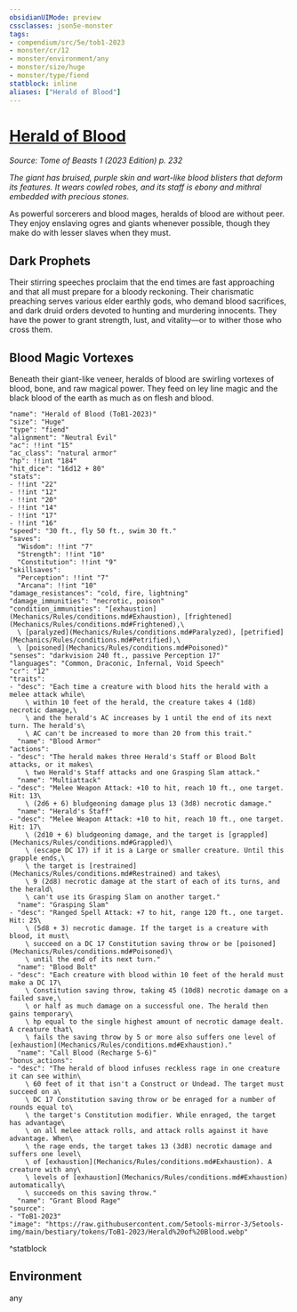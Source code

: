 ```yaml
---
obsidianUIMode: preview
cssclasses: json5e-monster
tags:
- compendium/src/5e/tob1-2023
- monster/cr/12
- monster/environment/any
- monster/size/huge
- monster/type/fiend
statblock: inline
aliases: ["Herald of Blood"]
---
```

# [Herald of Blood](Mechanics\bestiary\fiend/herald-of-blood-tob1-2023.md)
*Source: Tome of Beasts 1 (2023 Edition) p. 232*  

*The giant has bruised, purple skin and wart-like blood blisters that deform its features. It wears cowled robes, and its staff is ebony and mithral embedded with precious stones.*

As powerful sorcerers and blood mages, heralds of blood are without peer. They enjoy enslaving ogres and giants whenever possible, though they make do with lesser slaves when they must.

## Dark Prophets

Their stirring speeches proclaim that the end times are fast approaching and that all must prepare for a bloody reckoning. Their charismatic preaching serves various elder earthly gods, who demand blood sacrifices, and dark druid orders devoted to hunting and murdering innocents. They have the power to grant strength, lust, and vitality—or to wither those who cross them.

## Blood Magic Vortexes

Beneath their giant-like veneer, heralds of blood are swirling vortexes of blood, bone, and raw magical power. They feed on ley line magic and the black blood of the earth as much as on flesh and blood.

```statblock
"name": "Herald of Blood (ToB1-2023)"
"size": "Huge"
"type": "fiend"
"alignment": "Neutral Evil"
"ac": !!int "15"
"ac_class": "natural armor"
"hp": !!int "184"
"hit_dice": "16d12 + 80"
"stats":
- !!int "22"
- !!int "12"
- !!int "20"
- !!int "14"
- !!int "17"
- !!int "16"
"speed": "30 ft., fly 50 ft., swim 30 ft."
"saves":
  "Wisdom": !!int "7"
  "Strength": !!int "10"
  "Constitution": !!int "9"
"skillsaves":
  "Perception": !!int "7"
  "Arcana": !!int "10"
"damage_resistances": "cold, fire, lightning"
"damage_immunities": "necrotic, poison"
"condition_immunities": "[exhaustion](Mechanics/Rules/conditions.md#Exhaustion), [frightened](Mechanics/Rules/conditions.md#Frightened),\
  \ [paralyzed](Mechanics/Rules/conditions.md#Paralyzed), [petrified](Mechanics/Rules/conditions.md#Petrified),\
  \ [poisoned](Mechanics/Rules/conditions.md#Poisoned)"
"senses": "darkvision 240 ft., passive Perception 17"
"languages": "Common, Draconic, Infernal, Void Speech"
"cr": "12"
"traits":
- "desc": "Each time a creature with blood hits the herald with a melee attack while\
    \ within 10 feet of the herald, the creature takes 4 (1d8) necrotic damage,\
    \ and the herald's AC increases by 1 until the end of its next turn. The herald's\
    \ AC can't be increased to more than 20 from this trait."
  "name": "Blood Armor"
"actions":
- "desc": "The herald makes three Herald's Staff or Blood Bolt attacks, or it makes\
    \ two Herald's Staff attacks and one Grasping Slam attack."
  "name": "Multiattack"
- "desc": "Melee Weapon Attack: +10 to hit, reach 10 ft., one target. Hit: 13\
    \ (2d6 + 6) bludgeoning damage plus 13 (3d8) necrotic damage."
  "name": "Herald's Staff"
- "desc": "Melee Weapon Attack: +10 to hit, reach 10 ft., one target. Hit: 17\
    \ (2d10 + 6) bludgeoning damage, and the target is [grappled](Mechanics/Rules/conditions.md#Grappled)\
    \ (escape DC 17) if it is a Large or smaller creature. Until this grapple ends,\
    \ the target is [restrained](Mechanics/Rules/conditions.md#Restrained) and takes\
    \ 9 (2d8) necrotic damage at the start of each of its turns, and the herald\
    \ can't use its Grasping Slam on another target."
  "name": "Grasping Slam"
- "desc": "Ranged Spell Attack: +7 to hit, range 120 ft., one target. Hit: 25\
    \ (5d8 + 3) necrotic damage. If the target is a creature with blood, it must\
    \ succeed on a DC 17 Constitution saving throw or be [poisoned](Mechanics/Rules/conditions.md#Poisoned)\
    \ until the end of its next turn."
  "name": "Blood Bolt"
- "desc": "Each creature with blood within 10 feet of the herald must make a DC 17\
    \ Constitution saving throw, taking 45 (10d8) necrotic damage on a failed save,\
    \ or half as much damage on a successful one. The herald then gains temporary\
    \ hp equal to the single highest amount of necrotic damage dealt. A creature that\
    \ fails the saving throw by 5 or more also suffers one level of [exhaustion](Mechanics/Rules/conditions.md#Exhaustion)."
  "name": "Call Blood (Recharge 5-6)"
"bonus_actions":
- "desc": "The herald of blood infuses reckless rage in one creature it can see within\
    \ 60 feet of it that isn't a Construct or Undead. The target must succeed on a\
    \ DC 17 Constitution saving throw or be enraged for a number of rounds equal to\
    \ the target's Constitution modifier. While enraged, the target has advantage\
    \ on all melee attack rolls, and attack rolls against it have advantage. When\
    \ the rage ends, the target takes 13 (3d8) necrotic damage and suffers one level\
    \ of [exhaustion](Mechanics/Rules/conditions.md#Exhaustion). A creature with any\
    \ levels of [exhaustion](Mechanics/Rules/conditions.md#Exhaustion) automatically\
    \ succeeds on this saving throw."
  "name": "Grant Blood Rage"
"source":
- "ToB1-2023"
"image": "https://raw.githubusercontent.com/5etools-mirror-3/5etools-img/main/bestiary/tokens/ToB1-2023/Herald%20of%20Blood.webp"
```
^statblock

## Environment

any
